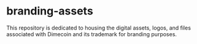 # branding-assets
This repository is dedicated to housing the digital assets, logos, and files associated with Dimecoin and its trademark for branding purposes.
